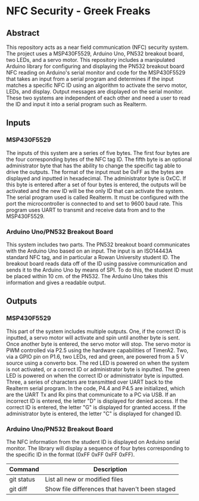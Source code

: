 # NFC Security - Greek Freaks
## Abstract
This repository acts as a near field communication (NFC) security system. The project uses a MSP430F5529, Arduino Uno, PN532 breakout board, two LEDs, and a servo motor. This repository includes a manipulated Arduino library for configuring and displaying the PN532 breakout board NFC reading on Arduino's serial monitor and code for the MSP430F5529 that takes an input from a serial program and determines if the input matches a specific NFC ID using an algorithm to activate the servo motor, LEDs, and display. Output messages are displayed on the serial monitor. These two systems are independent of each other and need a user to read the ID and input it into a serial program such as Realterm. 
## Inputs
### MSP430F5529 
The inputs of this system are a series of five bytes. The first four bytes are the four corresponding bytes of the NFC tag ID. The fifth byte is an optional administrator byte that has the ability to change the specific tag able to drive the outputs. The format of the input must be 0xFF as the bytes are displayed and inputted in hexadecimal. The administrator byte is 0xCC. If this byte is entered after a set of four bytes is entered, the outputs will be activated and the new ID will be the only ID that can activate the system. The serial program used is called Realterm. It must be configured with the port the microcontroller is connected to and set to 9600 baud rate. This program uses UART to transmit and receive data from and to the MSP430F5529. 
### Arduino Uno/PN532 Breakout Board 
This system includes two parts. The PN532 breakout board communicates with the Arduino Uno based on an input. The input is an ISO14443A standard NFC tag, and in particular a Rowan University student ID. The breakout board reads data off of the ID using passive communication and sends it to the Arduino Uno by means of SPI. To do this, the student ID must be placed within 10 cm. of the PN532. The Arduino Uno takes this information and gives a readable output. 
## Outputs 
### MSP430F5529 
This part of the system includes multiple outputs. One, if the correct ID is inputted, a servo motor will activate and spin until another byte is sent. Once another byte is entered, the servo motor will stop. The servo motor is PWM controlled via P2.5 using the hardware capabilities of TimerA2. Two, via a GPIO pin on P1.6, two LEDs, red and green, are powered from a 5 V source using a converto box. The red LED is powered on when the system is not activated, or a correct ID or administrator byte is inputted. The green LED is powered on when the correct ID or administrator byte is inputted. Three, a series of characters are transmitted over UART back to the Realterm serial program. In the code, P4.4 and P4.5 are initialized, which are the UART Tx and Rx pins that communicate to a PC via USB. If an incorrect ID is entered, the letter "D" is displayed for denied access. If the correct ID is entered, the letter "G" is displayed for granted access. If the administrator byte is entered, the letter "C" is displayed for changed ID. 
### Arduino Uno/PN532 Breakout Board 
The NFC information from the student ID is displayed on Arduino serial monitor. The library will display a sequence of four bytes corresponding to the specific ID in the format (0xFF 0xFF 0xFF 0xFF). 

| Command | Description |
| --- | --- |
| git status | List all new or modified files |
| git diff | Show file differences that haven't been staged |

